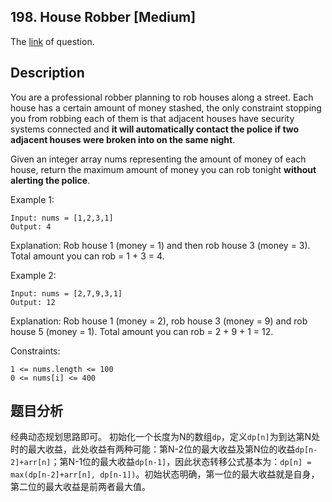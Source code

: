 ## 198. House Robber [Medium]

The [link](https://leetcode.com/problems/house-robber/) of question.

## Description

You are a professional robber planning to rob houses along a street. Each house has a certain amount of money stashed, the only constraint stopping you from robbing each of them is that adjacent houses have security systems connected and **it will automatically contact the police if two adjacent houses were broken into on the same night**.

Given an integer array nums representing the amount of money of each house, return the maximum amount of money you can rob tonight **without alerting the police**.

Example 1:
```
Input: nums = [1,2,3,1]
Output: 4
```

Explanation: Rob house 1 (money = 1) and then rob house 3 (money = 3).
Total amount you can rob = 1 + 3 = 4.

Example 2:
```
Input: nums = [2,7,9,3,1]
Output: 12
```

Explanation: Rob house 1 (money = 2), rob house 3 (money = 9) and rob house 5 (money = 1).
Total amount you can rob = 2 + 9 + 1 = 12.


Constraints:
```
1 <= nums.length <= 100
0 <= nums[i] <= 400
```

## 题目分析

经典动态规划思路即可。
初始化一个长度为N的数组`dp`，定义`dp[n]`为到达第N处时的最大收益，此处收益有两种可能：第N-2位的最大收益及第N位的收益`dp[n-2]+arr[n]`；第N-1位的最大收益`dp[n-1]`，因此状态转移公式基本为：`dp[n] = max(dp[n-2]+arr[n], dp[n-1])`。初始状态明确，第一位的最大收益就是自身，第二位的最大收益是前两者最大值。

